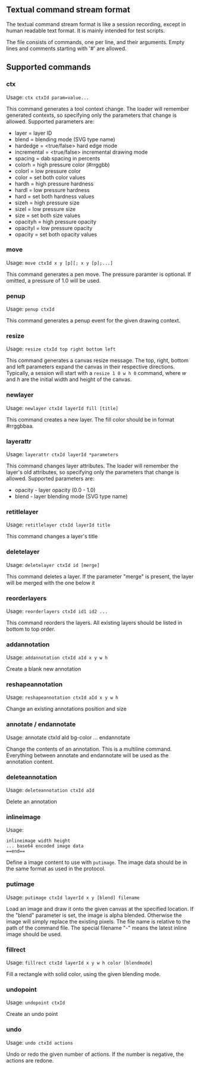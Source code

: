 Textual command stream format
------------------------------

The textual command stream format is like a session recording,
except in human readable text format. It is mainly intended
for test scripts.

The file consists of commands, one per line, and their arguments. Empty lines
and comments starting with '#' are allowed.


## Supported commands

### ctx

Usage: `ctx ctxId param=value...`

This command generates a tool context change. The loader will remember
generated contexts, so specifying only the parameters that change is allowed.
Supported parameters are:

 * layer = layer ID
 * blend = blending mode (SVG type name)
 * hardedge = <true/false> hard edge mode
 * incremental = <true/false> incremental drawing mode
 * spacing = dab spacing in percents
 * colorh = high pressure color (#rrggbb)
 * colorl = low pressure color
 * color = set both color values
 * hardh = high pressure hardness
 * hardl = low pressure hardness
 * hard = set both hardness values
 * sizeh = high pressure size
 * sizel = low pressure size
 * size = set both size values
 * opacityh = high pressure opacity
 * opacityl = low pressure opacity
 * opacity = set both opacity values

### move

Usage: `move ctxId x y [p][; x y [p];...]`

This command generates a pen move. The pressure paramter
is optional. If omitted, a pressure of 1.0 will be used.

### penup

Usage: `penup ctxId`

This command generates a penup event for the given drawing context.

### resize

Usage: `resize ctxId top right bottom left`

This command generates a canvas resize message. The top, right, bottom and left
parameters expand the canvas in their respective directions. Typically, a session
will start with a `resize 1 0 w h 0` command, where *w* and *h* are the initial
width and height of the canvas.

### newlayer

Usage: `newlayer ctxId layerId fill [title]`

This command creates a new layer. The fill color should be in format #rrggbbaa.

### layerattr

Usage: `layerattr ctxId layerId *parameters`

This command changes layer attributes. The loader will remember the layer's old
attributes, so specifying only the parameters that change is allowed.
Supported parameters are:

 * opacity - layer opacity (0.0 - 1.0)
 * blend   - layer blending mode (SVG type name)

### retitlelayer

Usage: `retitlelayer ctxId layerId title`

This command changes a layer's title

### deletelayer

Usage: `deletelayer ctxId id [merge]`

This command deletes a layer. If the parameter "merge" is present, the
layer will be merged with the one below it

### reorderlayers

Usage: `reorderlayers ctxId id1 id2 ...`

This command reorders the layers. All existing layers should be listed
in bottom to top order.

### addannotation

Usage: `addannotation ctxId aId x y w h`

Create a blank new annotation

### reshapeannotation

Usage: `reshapeannotation ctxId aId x y w h`

Change an existing annotations position and size

### annotate / endannotate

Usage:
	annotate ctxId aId bg-color
	...
	endannotate

Change the contents of an annotation. This is a multiline command. Everything
between annotate and endannotate will be used as the annotation content.

### deleteannotation

Usage: `deleteannotation ctxId aId`

Delete an annotation

### inlineimage

Usage:

    inlineimage width height
    ... base64 encoded image data
    ==end==

Define a image content to use with `putimage`. The image data should
be in the same format as used in the protocol.

### putimage

Usage: `putimage ctxId layerId x y [blend] filename`

Load an image and draw it onto the given canvas at the specified location.
If the "blend" parameter is set, the image is alpha blended. Otherwise the
image will simply replace the existing pixels.
The file name is relative to the path of the command file.
The special filename "-" means the latest inline image should be used.

### fillrect

Usage: `fillrect ctxId layerId x y w h color [blendmode]`

Fill a rectangle with solid color, using the given blending mode.

### undopoint

Usage: `undopoint ctxId`

Create an undo point

### undo

Usage: `undo ctxId actions`

Undo or redo the given number of actions. If the number is negative,
the actions are redone.
